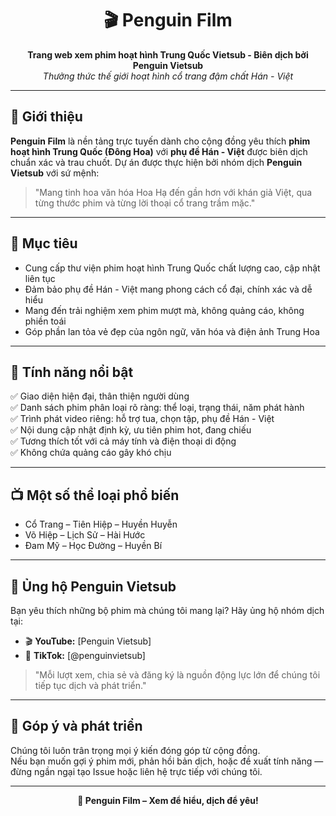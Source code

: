 <h1 align="center">🎬 Penguin Film</h1>
<p align="center">
  <strong>Trang web xem phim hoạt hình Trung Quốc Vietsub - Biên dịch bởi Penguin Vietsub</strong><br>
  <em>Thưởng thức thế giới hoạt hình cổ trang đậm chất Hán - Việt</em>
</p>

---

## 🐧 Giới thiệu

**Penguin Film** là nền tảng trực tuyến dành cho cộng đồng yêu thích **phim hoạt hình Trung Quốc (Đông Hoa)** với **phụ đề Hán - Việt** được biên dịch chuẩn xác và trau chuốt. Dự án được thực hiện bởi nhóm dịch <strong>Penguin Vietsub</strong> với sứ mệnh:

> "Mang tinh hoa văn hóa Hoa Hạ đến gần hơn với khán giả Việt, qua từng thước phim và từng lời thoại cổ trang trầm mặc."

---

## 🎯 Mục tiêu

- Cung cấp thư viện phim hoạt hình Trung Quốc chất lượng cao, cập nhật liên tục
- Đảm bảo phụ đề Hán - Việt mang phong cách cổ đại, chính xác và dễ hiểu
- Mang đến trải nghiệm xem phim mượt mà, không quảng cáo, không phiền toái
- Góp phần lan tỏa vẻ đẹp của ngôn ngữ, văn hóa và điện ảnh Trung Hoa

---

## 🎥 Tính năng nổi bật

✅ Giao diện hiện đại, thân thiện người dùng  
✅ Danh sách phim phân loại rõ ràng: thể loại, trạng thái, năm phát hành  
✅ Trình phát video riêng: hỗ trợ tua, chọn tập, phụ đề Hán - Việt  
✅ Nội dung cập nhật định kỳ, ưu tiên phim hot, đang chiếu  
✅ Tương thích tốt với cả máy tính và điện thoại di động  
✅ Không chứa quảng cáo gây khó chịu

---

## 📺 Một số thể loại phổ biến

- Cổ Trang – Tiên Hiệp – Huyền Huyễn  
- Võ Hiệp – Lịch Sử – Hài Hước  
- Đam Mỹ – Học Đường – Huyền Bí

---

## 📣 Ủng hộ Penguin Vietsub

Bạn yêu thích những bộ phim mà chúng tôi mang lại? Hãy ủng hộ nhóm dịch tại:

- 🎬 **YouTube:** [Penguin Vietsub] 
- 🎵 **TikTok:** [@penguinvietsub]

> "Mỗi lượt xem, chia sẻ và đăng ký là nguồn động lực lớn để chúng tôi tiếp tục dịch và phát triển."

---

## 🤝 Góp ý và phát triển

Chúng tôi luôn trân trọng mọi ý kiến đóng góp từ cộng đồng.  
Nếu bạn muốn gợi ý phim mới, phản hồi bản dịch, hoặc đề xuất tính năng — đừng ngần ngại tạo Issue hoặc liên hệ trực tiếp với chúng tôi.

---

<p align="center"><strong>🐧 Penguin Film – Xem để hiểu, dịch để yêu!</strong></p>
